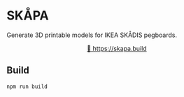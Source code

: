 # SKÅPA

Generate 3D printable models for IKEA SKÅDIS pegboards.


<p align="center"><a href="https://skapa.build">🔗 https://skapa.build</a></p>

## Build

```
npm run build
```
